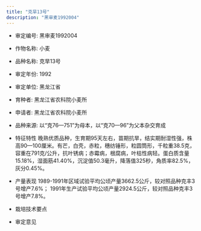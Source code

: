 ```yaml
---
title: "克旱13号"
description: "黑审麦1992004"
---
```

* 审定编号:  黑审麦1992004

*  作物名称:  小麦

*  品种名称:  克旱13号

*  审定年份:  1992

*  审定单位:  黑龙江省

* 育种者:  黑龙江省农科院小麦所

*  申请者:  黑龙江省农科院小麦所

*  品种来源:  以“克76—751”为母本，以“克70—96”为父本杂交育成

*  特征特性
晚熟优质品种，生育期95天左右，苗期抗旱，结实期耐湿性强，株高90—100厘米。有芒，白壳，赤粒，穗纺锤形，粒圆筒形，千粒重38.5克，容重在791克/公升，抗叶锈病；赤霉病，根腐病，叶枯性病轻。蛋白质含量15.18%，湿面筋41.40%，沉淀值50.3毫升，降落值325秒，角质率82.5%，灰分0.45%。

*  产量表现
1989-1991年区域试验平均公顷产量3662.5公斤，较对照品种克丰3号增产7.6%； 1991年生产试验平均公顷产量2924.5公斤，较对照品种克丰3号增产7.8%。

*  栽培技术要点


*  审定意见

